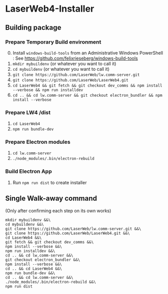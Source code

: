 # LaserWeb4-Installer

## Building package

### Prepare Temporary Build environment
0.  Install `windows-build-tools` from an Administrative Windows PowerShell : See https://github.com/felixrieseberg/windows-build-tools
1.  `mkdir mybuildenv` (or whatever you want to call it)
2.  `cd mybuildenv` (or whatever you want to call it)
3.  `git clone https://github.com/LaserWeb/lw.comm-server.git`
4.  `git clone https://github.com/LaserWeb/LaserWeb4.git`
5.  `cd LaserWeb4 && git fetch && git checkout dev_comms && npm install  --verbose && npm run installdev`
6.  `cd .. && cd lw.comm-server && git checkout electron_bundler && npm install --verbose`

### Prepare LW4 /dist
1.  `cd LaserWeb4`
2.  `npm run bundle-dev`

### Prepare Electron modules
1. `cd lw.comm-server`
2. `./node_modules/.bin/electron-rebuild`

### Build Electron App
1.   Run `npm run dist` to create installer


## Single Walk-away command
(Only after confirming each step on its own works)
```
mkdir mybuildenv &&\
cd mybuildenv &&\
git clone https://github.com/LaserWeb/lw.comm-server.git &&\
git clone https://github.com/LaserWeb/LaserWeb4.git &&\
cd LaserWeb4 &&\
git fetch && git checkout dev_comms &&\
npm install --verbose &&\
npm run installdev &&\
cd .. && cd lw.comm-server &&\
git checkout electron_bundler &&\
npm install --verbose &&\
cd .. && cd LaserWeb4 &&\
npm run bundle-dev &&\
cd .. && cd lw.comm-server &&\
./node_modules/.bin/electron-rebuild &&\
npm run dist
```
